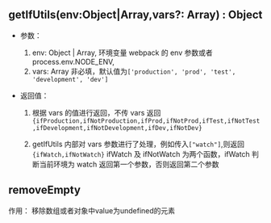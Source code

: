 ## getIfUtils(env:Object|Array,vars?: Array) : Object

- 参数：

  1. env: Object | Array, 环境变量 webpack 的 env 参数或者 process.env.NODE_ENV,
  2. vars: Array 非必填，默认值为`['production', 'prod', 'test', 'development', 'dev']`

- 返回值：

  1. 根据 vars 的值进行返回，不传 vars 返回 `{ifProduction,ifNotProduction,ifProd,ifNotProd,ifTest,ifNotTest,ifDevelopment,ifNotDevelopment,ifDev,ifNotDev}`

  2. getIfUtils 内部对 vars 参数进行了处理，例如传入`["watch"]`,则返回`{ifWatch,ifNotWatch}` ifWatch 及 ifNotWatch 为两个函数，ifWatch 判断当前环境为 watch 返回第一个参数，否则返回第二个参数

## removeEmpty
  作用： 移除数组或者对象中value为undefined的元素

